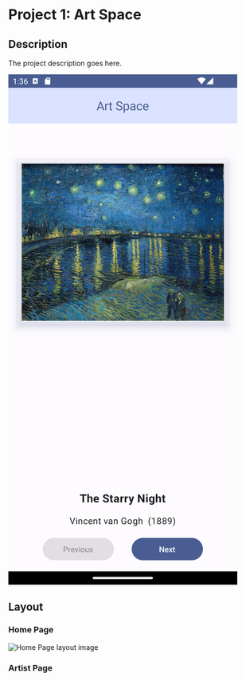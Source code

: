 # Project 1: Art Space

## Description
The project description goes here.

![Home Page image](./assets/homepage.png)

## Layout

### Home Page

![Home Page layout image](https://developer.android.com/static/codelabs/basic-android-kotlin-compose-art-space/img/ab430785fcded354_960.png)


### Artist Page



